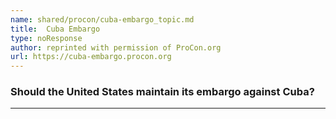 ```yaml
---
name: shared/procon/cuba-embargo_topic.md
title:  Cuba Embargo 
type: noResponse
author: reprinted with permission of ProCon.org
url: https://cuba-embargo.procon.org 
---
```


###  Should the United States maintain its embargo against Cuba?

---

